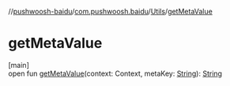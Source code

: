 //[pushwoosh-baidu](../../../index.md)/[com.pushwoosh.baidu](../index.md)/[Utils](index.md)/[getMetaValue](get-meta-value.md)

# getMetaValue

[main]\
open fun [getMetaValue](get-meta-value.md)(context: Context, metaKey: [String](https://developer.android.com/reference/kotlin/java/lang/String.html)): [String](https://developer.android.com/reference/kotlin/java/lang/String.html)
